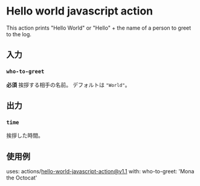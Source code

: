 # Hello world javascript action

This action prints "Hello World" or "Hello" + the name of a person to greet to the log.

## 入力

### `who-to-greet`

**必須** 挨拶する相手の名前。 デフォルトは `"World"`。

## 出力

### `time`

挨拶した時間。

## 使用例

uses: actions/hello-world-javascript-action@v1.1
with:
  who-to-greet: 'Mona the Octocat'